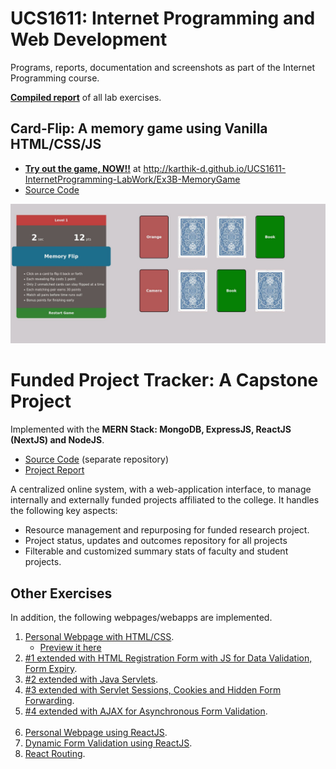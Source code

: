 # UCS1611: Internet Programming and Web Development

Programs, reports, documentation and screenshots as part of the Internet Programming course.  

**[Compiled report](./Labwork-Documentation.pdf)** of all lab exercises.


## Card-Flip: A memory game using Vanilla HTML/CSS/JS

- [**Try out the game, NOW!!**](http://karthik-d.github.io/UCS1611-InternetProgramming-LabWork/Ex3B-MemoryGame) at http://karthik-d.github.io/UCS1611-InternetProgramming-LabWork/Ex3B-MemoryGame 
- [Source Code](https://github.com/karthik-d/UCS1611-InternetProgramming-LabWork/Ex3B-MemoryGame)

![memory-game-screenshot-1](./Ex3B-MemoryGame/Documentation/Screenshots/2_Playing-Game.jpg)

# Funded Project Tracker: A Capstone Project

Implemented with the **MERN Stack: MongoDB, ExpressJS, ReactJS (NextJS) and NodeJS**.

- [Source Code](https://github.com/karthik-d/Funded-Project-Tracker) (separate repository)
- [Project Report](./MiniProject-Report.pdf)

A centralized online system, with a web-application interface, to manage internally and externally funded projects affiliated to the college. It handles the following key aspects:

- Resource management and repurposing for funded research project.
- Project status, updates and outcomes repository for all projects
- Filterable and customized summary stats of faculty and student projects.

## Other Exercises

In addition, the following webpages/webapps are implemented.

1. [Personal Webpage with HTML/CSS](https://github.com/karthik-d/UCS1611-InternetProgramming-LabWork/Ex1-PersonalWebpage-HTML).
   - [Preview it here](http://karthik-d.github.io/UCS1611-InternetProgramming-LabWork/Ex1-PersonalWebpage-HTML)
2. [#1 extended with HTML Registration Form with JS for Data Validation, Form Expiry](/Ex3A-Form%2BJS).
3. [#2 extended with Java Servlets](./Ex4-SkillTest_Servlet).
4. [#3 extended with Servlet Sessions, Cookies and Hidden Form Forwarding](./Ex5-Sessions).
5. [#4 extended with AJAX for Asynchronous Form Validation](./Ex6-AJAX).
<br /><br />
6. [Personal Webpage using ReactJS](./ex7-personal-page-with-react).
7. [Dynamic Form Validation using ReactJS](./l01-react-jsx).
7. [React Routing](./l02-react-routing).
